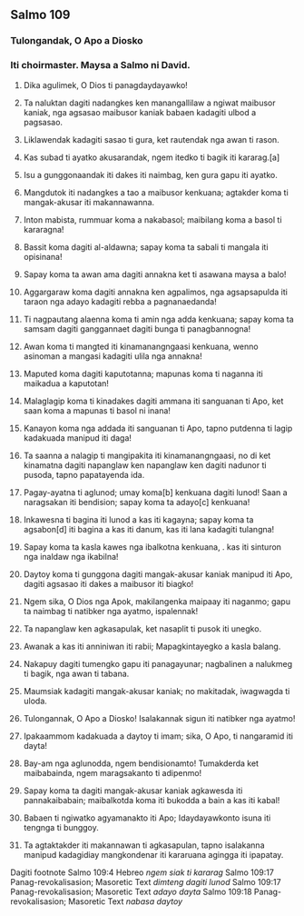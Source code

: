 Salmo 109
---------

### Tulongandak, O Apo a Diosko

### Iti choirmaster. Maysa a Salmo ni David.

1. Dika agulimek, O Dios ti panagdaydayawko!
2. Ta naluktan dagiti nadangkes ken manangallilaw a ngiwat maibusor kaniak, nga agsasao maibusor kaniak babaen kadagiti ulbod a pagsasao.
3. Liklawendak kadagiti sasao ti gura, ket rautendak nga awan ti rason.
4. Kas subad ti ayatko akusarandak, ngem itedko ti bagik iti kararag.[a]
5. Isu a gunggonaandak iti dakes iti naimbag, ken gura gapu iti ayatko.

6. Mangdutok iti nadangkes a tao a maibusor kenkuana;
   agtakder koma ti mangak-akusar iti makannawanna.
7. Inton mabista, rummuar koma a nakabasol;
   maibilang koma a basol ti kararagna!
8. Bassit koma dagiti al-aldawna;
   sapay koma ta sabali ti mangala iti opisinana!
9. Sapay koma ta awan ama dagiti annakna
   ket ti asawana maysa a balo!
10. Aggargaraw koma dagiti annakna ken agpalimos, nga agsapsapulda iti taraon nga adayo kadagiti rebba a pagnanaedanda!
11. Ti nagpautang alaenna koma ti amin nga adda kenkuana;
    sapay koma ta samsam dagiti ganggannaet dagiti bunga ti panagbannogna!
12. Awan koma ti mangted iti kinamanangngaasi kenkuana, wenno asinoman a mangasi kadagiti ulila nga annakna!
13. Maputed koma dagiti kaputotanna;
    mapunas koma ti naganna iti maikadua a kaputotan!
14. Malaglagip koma ti kinadakes dagiti ammana iti sanguanan ti Apo, ket saan koma a mapunas ti basol ni inana!
15. Kanayon koma nga addada iti sanguanan ti Apo, tapno putdenna ti lagip kadakuada manipud iti daga!

16. Ta saanna a nalagip ti mangipakita iti kinamanangngaasi, no di ket kinamatna dagiti napanglaw ken napanglaw
    ken dagiti nadunor ti pusoda, tapno papatayenda ida.
17. Pagay-ayatna ti aglunod; umay koma[b] kenkuana dagiti lunod!
    Saan a naragsakan iti bendision; sapay koma ta adayo[c] kenkuana!
18. Inkawesna ti bagina iti lunod a kas iti kagayna;
    sapay koma ta agsabon[d] iti bagina a kas iti danum, kas iti lana kadagiti tulangna!
19. Sapay koma ta kasla kawes nga ibalkotna kenkuana, .
    kas iti sinturon nga inaldaw nga ikabilna!
20. Daytoy koma ti gunggona dagiti mangak-akusar kaniak manipud iti Apo, dagiti agsasao iti dakes a maibusor iti biagko!

21. Ngem sika, O Dios nga Apok, makilangenka maipaay iti naganmo;
    gapu ta naimbag ti natibker nga ayatmo, ispalennak!
22. Ta napanglaw ken agkasapulak, ket nasaplit ti pusok iti unegko.
23. Awanak a kas iti anniniwan iti rabii;
    Mapagkintayegko a kasla balang.
24. Nakapuy dagiti tumengko gapu iti panagayunar;
    nagbalinen a nalukmeg ti bagik, nga awan ti tabana.
25. Maumsiak kadagiti mangak-akusar kaniak;
    no makitadak, iwagwagda ti uloda.

26. Tulongannak, O Apo a Diosko!
    Isalakannak sigun iti natibker nga ayatmo!
27. Ipakaammom kadakuada a daytoy ti imam;
    sika, O Apo, ti nangaramid iti dayta!
28. Bay-am nga aglunodda, ngem bendisionamto!
    Tumakderda ket maibabainda, ngem maragsakanto ti adipenmo!
29. Sapay koma ta dagiti mangak-akusar kaniak agkawesda iti pannakaibabain;
    maibalkotda koma iti bukodda a bain a kas iti kabal!

30. Babaen ti ngiwatko agyamanakto iti Apo;
    Idaydayawkonto isuna iti tengnga ti bunggoy.
31. Ta agtaktakder iti makannawan ti agkasapulan, tapno isalakanna manipud kadagidiay mangkondenar iti kararuana agingga iti ipapatay.

Dagiti footnote
Salmo 109:4 Hebreo *ngem siak ti kararag*
Salmo 109:17 Panag-revokalisasion; Masoretic Text *dimteng dagiti lunod*
Salmo 109:17 Panag-revokalisasion; Masoretic Text *adayo dayta*
Salmo 109:18 Panag-revokalisasion; Masoretic Text *nabasa daytoy*